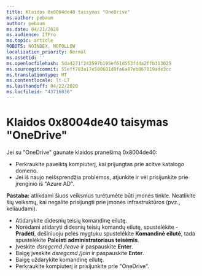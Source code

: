 ```yaml
---
title: Klaidos 0x8004de40 taisymas "OneDrive"
ms.author: pebaum
author: pebaum
ms.date: 04/21/2020
ms.audience: ITPro
ms.topic: article
ROBOTS: NOINDEX, NOFOLLOW
localization_priority: Normal
ms.assetid: ''
ms.openlocfilehash: 5da4271f242597b195ef61d553fd4a2ffb313025
ms.sourcegitcommit: 55eff703a17e500681d8fa6a87eb067019ade3cc
ms.translationtype: MT
ms.contentlocale: lt-LT
ms.lasthandoff: 04/22/2020
ms.locfileid: "43716036"
---
```

# <a name="fix-0x8004de40-error-in-onedrive"></a>Klaidos 0x8004de40 taisymas "OneDrive"

Jei su "OneDrive" gaunate klaidos pranešimą 0x8004de40:

- Perkraukite paveiktą kompiuterį, kai prijungtas prie acitve katalogo domeno.
- Jei iš naujo neišsprendžia problemos, atjunkite ir vėl prisijunkite prie įrenginio iš "Azure AD". 

**Pastaba:** atlikdami šiuos veiksmus turėtumėte būti įmonės tinkle. Neatlikite šių veiksmų, kai negalite prisijungti prie įmonės infrastruktūros (pvz., keliaudami). 

- Atidarykite didesnių teisių komandinę eilutę. 
- Norėdami atidaryti didesnių teisių komandų eilutę, spustelėkite - **Pradėti**, dešiniuoju pelės mygtuku spustelėkite **Komandinė eilutė**, tada spustelėkite **Paleisti administratoriaus teisėmis**.
- Įveskite *dsregcmd /leave* ir paspauskite **Enter**.
- Baigę įveskite *dsregcmd /join* ir paspauskite **Enter**.
- Baigę uždarykite komandinę eilutę.
- Perkraukite kompiuterį ir prisijunkite prie "OneDrive".